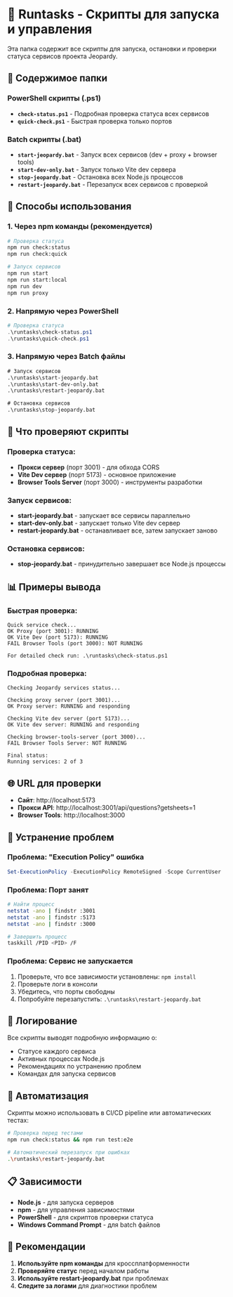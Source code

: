 # 🚀 Runtasks - Скрипты для запуска и управления

Эта папка содержит все скрипты для запуска, остановки и проверки статуса сервисов проекта Jeopardy.

## 📁 Содержимое папки

### **PowerShell скрипты (.ps1)**
- **`check-status.ps1`** - Подробная проверка статуса всех сервисов
- **`quick-check.ps1`** - Быстрая проверка только портов

### **Batch скрипты (.bat)**
- **`start-jeopardy.bat`** - Запуск всех сервисов (dev + proxy + browser tools)
- **`start-dev-only.bat`** - Запуск только Vite dev сервера
- **`stop-jeopardy.bat`** - Остановка всех Node.js процессов
- **`restart-jeopardy.bat`** - Перезапуск всех сервисов с проверкой

## 🎯 Способы использования

### **1. Через npm команды (рекомендуется)**
```bash
# Проверка статуса
npm run check:status
npm run check:quick

# Запуск сервисов
npm run start
npm run start:local
npm run dev
npm run proxy
```

### **2. Напрямую через PowerShell**
```powershell
# Проверка статуса
.\runtasks\check-status.ps1
.\runtasks\quick-check.ps1
```

### **3. Напрямую через Batch файлы**
```cmd
# Запуск сервисов
.\runtasks\start-jeopardy.bat
.\runtasks\start-dev-only.bat
.\runtasks\restart-jeopardy.bat

# Остановка сервисов
.\runtasks\stop-jeopardy.bat
```

## 🔧 Что проверяют скрипты

### **Проверка статуса:**
- **Прокси сервер** (порт 3001) - для обхода CORS
- **Vite Dev сервер** (порт 5173) - основное приложение
- **Browser Tools Server** (порт 3000) - инструменты разработки

### **Запуск сервисов:**
- **start-jeopardy.bat** - запускает все сервисы параллельно
- **start-dev-only.bat** - запускает только Vite dev сервер
- **restart-jeopardy.bat** - останавливает все, затем запускает заново

### **Остановка сервисов:**
- **stop-jeopardy.bat** - принудительно завершает все Node.js процессы

## 📊 Примеры вывода

### **Быстрая проверка:**
```
Quick service check...
OK Proxy (port 3001): RUNNING
OK Vite Dev (port 5173): RUNNING
FAIL Browser Tools (port 3000): NOT RUNNING

For detailed check run: .\runtasks\check-status.ps1
```

### **Подробная проверка:**
```
Checking Jeopardy services status...

Checking proxy server (port 3001)...
OK Proxy server: RUNNING and responding

Checking Vite dev server (port 5173)...
OK Vite dev server: RUNNING and responding

Checking browser-tools-server (port 3000)...
FAIL Browser Tools Server: NOT RUNNING

Final status:
Running services: 2 of 3
```

## 🌐 URL для проверки

- **Сайт**: http://localhost:5173
- **Прокси API**: http://localhost:3001/api/questions?getsheets=1
- **Browser Tools**: http://localhost:3000

## 🐛 Устранение проблем

### **Проблема: "Execution Policy" ошибка**
```powershell
Set-ExecutionPolicy -ExecutionPolicy RemoteSigned -Scope CurrentUser
```

### **Проблема: Порт занят**
```bash
# Найти процесс
netstat -ano | findstr :3001
netstat -ano | findstr :5173
netstat -ano | findstr :3000

# Завершить процесс
taskkill /PID <PID> /F
```

### **Проблема: Сервис не запускается**
1. Проверьте, что все зависимости установлены: `npm install`
2. Проверьте логи в консоли
3. Убедитесь, что порты свободны
4. Попробуйте перезапустить: `.\runtasks\restart-jeopardy.bat`

## 📝 Логирование

Все скрипты выводят подробную информацию о:
- Статусе каждого сервиса
- Активных процессах Node.js
- Рекомендациях по устранению проблем
- Командах для запуска сервисов

## 🔄 Автоматизация

Скрипты можно использовать в CI/CD pipeline или автоматических тестах:

```bash
# Проверка перед тестами
npm run check:status && npm run test:e2e

# Автоматический перезапуск при ошибках
.\runtasks\restart-jeopardy.bat
```

## 📋 Зависимости

- **Node.js** - для запуска серверов
- **npm** - для управления зависимостями
- **PowerShell** - для скриптов проверки статуса
- **Windows Command Prompt** - для batch файлов

## 🎯 Рекомендации

1. **Используйте npm команды** для кроссплатформенности
2. **Проверяйте статус** перед началом работы
3. **Используйте restart-jeopardy.bat** при проблемах
4. **Следите за логами** для диагностики проблем
